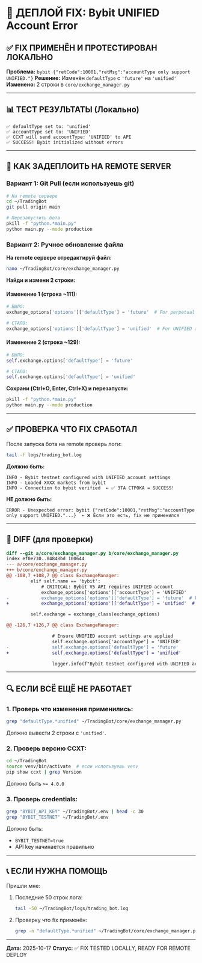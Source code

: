 # 🚀 ДЕПЛОЙ FIX: Bybit UNIFIED Account Error

## ✅ FIX ПРИМЕНЁН И ПРОТЕСТИРОВАН ЛОКАЛЬНО

**Проблема:** `bybit {"retCode":10001,"retMsg":"accountType only support UNIFIED."}`
**Решение:** Изменён `defaultType` с `'future'` на `'unified'`
**Изменено:** 2 строки в `core/exchange_manager.py`

---

## 📊 ТЕСТ РЕЗУЛЬТАТЫ (Локально)

```
✅ defaultType set to: 'unified'
✅ accountType set to: 'UNIFIED'
✅ CCXT will send accountType: 'UNIFIED' to API
✅ SUCCESS! Bybit initialized without errors
```

---

## 🔄 КАК ЗАДЕПЛОИТЬ НА REMOTE SERVER

### Вариант 1: Git Pull (если используешь git)

```bash
# На remote сервере
cd ~/TradingBot
git pull origin main

# Перезапустить бота
pkill -f "python.*main.py"
python main.py --mode production
```

### Вариант 2: Ручное обновление файла

**На remote сервере отредактируй файл:**
```bash
nano ~/TradingBot/core/exchange_manager.py
```

**Найди и измени 2 строки:**

#### Изменение 1 (строка ~111):
```python
# БЫЛО:
exchange_options['options']['defaultType'] = 'future'  # For perpetual futures

# СТАЛО:
exchange_options['options']['defaultType'] = 'unified'  # For UNIFIED account (V5 API requirement)
```

#### Изменение 2 (строка ~129):
```python
# БЫЛО:
self.exchange.options['defaultType'] = 'future'

# СТАЛО:
self.exchange.options['defaultType'] = 'unified'
```

**Сохрани (Ctrl+O, Enter, Ctrl+X) и перезапусти:**
```bash
pkill -f "python.*main.py"
python main.py --mode production
```

---

## ✅ ПРОВЕРКА ЧТО FIX СРАБОТАЛ

После запуска бота на remote проверь логи:

```bash
tail -f logs/trading_bot.log
```

**Должно быть:**
```
INFO - Bybit testnet configured with UNIFIED account settings
INFO - Loaded XXXX markets from bybit
INFO - Connection to bybit verified  ← ✅ ЭТА СТРОКА = SUCCESS!
```

**НЕ должно быть:**
```
ERROR - Unexpected error: bybit {"retCode":10001,"retMsg":"accountType only support UNIFIED."...}  ← ❌ Если это есть, fix не применился
```

---

## 🎯 DIFF (для проверки)

```diff
diff --git a/core/exchange_manager.py b/core/exchange_manager.py
index ef0e730..84848bd 100644
--- a/core/exchange_manager.py
+++ b/core/exchange_manager.py
@@ -108,7 +108,7 @@ class ExchangeManager:
         elif self.name == 'bybit':
             # CRITICAL: Bybit V5 API requires UNIFIED account
             exchange_options['options']['accountType'] = 'UNIFIED'
-            exchange_options['options']['defaultType'] = 'future'  # For perpetual futures
+            exchange_options['options']['defaultType'] = 'unified'  # For UNIFIED account (V5 API requirement)

         self.exchange = exchange_class(exchange_options)

@@ -126,7 +126,7 @@ class ExchangeManager:

                 # Ensure UNIFIED account settings are applied
                 self.exchange.options['accountType'] = 'UNIFIED'
-                self.exchange.options['defaultType'] = 'future'
+                self.exchange.options['defaultType'] = 'unified'

                 logger.info(f"Bybit testnet configured with UNIFIED account settings")
```

---

## 🔍 ЕСЛИ ВСЁ ЕЩЁ НЕ РАБОТАЕТ

### 1. Проверь что изменения применились:
```bash
grep "defaultType.*unified" ~/TradingBot/core/exchange_manager.py
```

Должно вывести 2 строки с `'unified'`.

### 2. Проверь версию CCXT:
```bash
cd ~/TradingBot
source venv/bin/activate  # если используешь venv
pip show ccxt | grep Version
```

Должно быть `>= 4.0.0`

### 3. Проверь credentials:
```bash
grep "BYBIT_API_KEY" ~/TradingBot/.env | head -c 30
grep "BYBIT_TESTNET" ~/TradingBot/.env
```

Должно быть:
- `BYBIT_TESTNET=true`
- API key начинается правильно

---

## 📞 ЕСЛИ НУЖНА ПОМОЩЬ

Пришли мне:
1. Последние 50 строк лога:
   ```bash
   tail -50 ~/TradingBot/logs/trading_bot.log
   ```

2. Проверку что fix применён:
   ```bash
   grep -n "defaultType.*unified" ~/TradingBot/core/exchange_manager.py
   ```

---

**Дата:** 2025-10-17
**Статус:** ✅ FIX TESTED LOCALLY, READY FOR REMOTE DEPLOY
